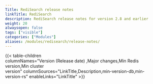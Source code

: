 ```yaml
---
Title: RediSearch release notes
linkTitle: RediSearch
description: RediSearch release notes for version 2.8 and earlier
weight: 20
alwaysopen: false
tags: ["visible"]
categories: ["Modules"]
aliases: /modules/redisearch/release-notes/
---
```

{{< table-children columnNames="Version&nbsp;(Release&nbsp;date)&nbsp;,Major&nbsp;changes,Min&nbsp;Redis<br/>version,Min&nbsp;cluster<br/>version" columnSources="LinkTitle,Description,min-version-db,min-version-rs" enableLinks="LinkTitle" >}}
